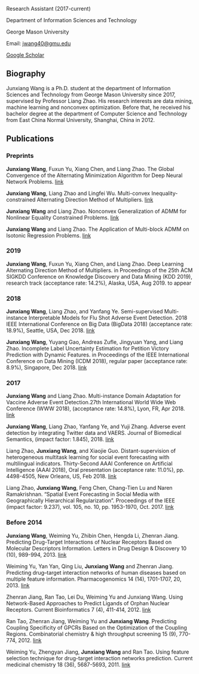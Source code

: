 Research Assistant (2017-current)

Department of Information Sciences and Technology

George Mason University

Email: jwang40@gmu.edu

[Google Scholar](https://scholar.google.com/citations?hl=en&user=UBFTZbAAAAAJ&view_op=list_works&sortby=pubdate)

## Biography

Junxiang Wang is a Ph.D. student at the department of Information Sciences and Technology from George Mason University since 2017, supervised by Professor Liang Zhao. His research interests are data mining, machine learning and nonconvex optimization. Before that, he received his bachelor degree at the department of Computer Science and Technology from East China Normal University, Shanghai, China in 2012.

## Publications
### Preprints
**Junxiang Wang**, Fuxun Yu, Xiang Chen, and Liang Zhao. The Global Convergence of the Alternating Minimization Algorithm for Deep Neural Network Problems.  [link](https://arxiv.org/abs/1811.04187)

**Junxiang Wang**, Liang Zhao and Lingfei Wu. Multi-convex Inequality-constrained Alternating Direction Method of Multipliers.  [link](https://arxiv.org/abs/1902.10882)

**Junxiang Wang** and Liang Zhao. Nonconvex Generalization of ADMM for Nonlinear Equality Constrained Problems.  [link](https://arxiv.org/abs/1705.03412)

**Junxiang Wang** and Liang Zhao. The Application of Multi-block ADMM on Isotonic Regression Problems.  [link](https://arxiv.org/abs/1903.01054)
### 2019
**Junxiang Wang**, Fuxun Yu, Xiang Chen, and Liang Zhao. Deep Learning Alternating Direction Method of Multipliers. in Proceedings of the 25th ACM SIGKDD Conference on Knowledge Discovery and Data Mining (KDD 2019), research track (acceptance rate: 14.2%), Alaska, USA, Aug 2019. to appear
### 2018
**Junxiang Wang**, Liang Zhao, and Yanfang Ye. Semi-supervised Multi-instance Interpretable Models for Flu Shot Adverse Event Detection. 2018 IEEE International Conference on Big Data (BigData 2018) (acceptance rate: 18.9%), Seattle, USA, Dec 2018.  [link](https://ieeexplore.ieee.org/document/8622434)

**Junxiang Wang**, Yuyang Gao, Andreas Zufle, Jingyuan Yang, and Liang Zhao. Incomplete Label Uncertainty Estimation for Petition Victory Prediction with Dynamic Features. in Proceedings of the IEEE International Conference on Data Mining (ICDM 2018), regular paper (acceptance rate: 8.9%), Singapore, Dec 2018.  [link](https://ieeexplore.ieee.org/document/8594878)
### 2017
**Junxiang Wang** and Liang Zhao. Multi-instance Domain Adaptation for Vaccine Adverse Event Detection.27th International World Wide Web Conference (WWW 2018), (acceptance rate: 14.8%), Lyon, FR, Apr 2018.  [link](https://dl.acm.org/citation.cfm?id=3186051)

**Junxiang Wang**, Liang Zhao, Yanfang Ye, and Yuji Zhang. Adverse event detection by integrating Twitter data and VAERS. Journal of Biomedical Semantics, (impact factor: 1.845), 2018.  [link](https://jbiomedsem.biomedcentral.com/articles/10.1186/s13326-018-0184-y)

Liang Zhao, **Junxiang Wang**, and Xiaojie Guo. Distant-supervision of heterogeneous multitask learning for social event forecasting with multilingual indicators. Thirty-Second AAAI Conference on Artificial Intelligence (AAAI 2018), Oral presentation (acceptance rate: 11.0%), pp. 4498-4505, New Orleans, US, Feb 2018.  [link](https://aaai.org/ocs/index.php/AAAI/AAAI18/paper/view/16556)

Liang Zhao, **Junxiang Wang**, Feng Chen, Chang-Tien Lu and Naren Ramakrishnan. “Spatial Event Forecasting in Social Media with Geographically Hierarchical Regularization”. Proceedings of the IEEE (impact factor: 9.237), vol. 105, no. 10, pp. 1953-1970, Oct. 2017.  [link](https://ieeexplore.ieee.org/document/8011465)
### Before 2014
**Junxiang Wang**, Weiming Yu, Zhibin Chen, Hengda Li, Zhenran Jiang. Predicting Drug-Target Interactions of Nuclear Receptors Based on Molecular Descriptors Information. Letters in Drug Design & Discovery 10 (10), 989-994, 2013. [link](https://www.ingentaconnect.com/content/ben/lddd/2013/00000010/00000010/art00012)

Weiming Yu, Yan Yan, Qing Liu, **Junxiang Wang** and Zhenran Jiang. Predicting drug–target interaction networks of human diseases based on multiple feature information. Pharmacogenomics 14 (14), 1701-1707, 20, 2013. [link](https://www.futuremedicine.com/doi/abs/10.2217/pgs.13.162)

Zhenran Jiang, Ran Tao, Lei Du, Weiming Yu and Junxiang Wang. Using Network-Based Approaches to Predict Ligands of Orphan Nuclear Receptors. Current Bioinformatics 7 (4), 411-414, 2012. [link](https://www.ingentaconnect.com/content/ben/cbio/2012/00000007/00000004/art00008)

Ran Tao, Zhenran Jiang, Weiming Yu and **Junxiang Wang**. Predicting Coupling Specificity of GPCRs Based on the Optimization of the Coupling Regions. Combinatorial chemistry & high throughput screening 15 (9), 770-774, 2012. [link](https://www.ingentaconnect.com/content/ben/cchts/2012/00000015/00000009/art00009)

Weiming Yu, Zhengyan Jiang, **Junxiang Wang** and Ran Tao. Using feature selection technique for drug-target interaction networks prediction. Current medicinal chemistry 18 (36), 5687-5693, 2011. [link](https://www.ingentaconnect.com/content/ben/cmc/2011/00000018/00000036/art00014)


